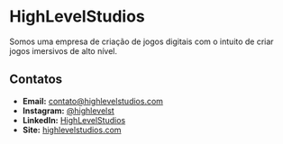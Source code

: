 # HighLevelStudios

Somos uma empresa de criação de jogos digitais com o intuito de criar jogos imersivos de alto nível.

## Contatos

- **Email:** contato@highlevelstudios.com
- **Instagram:** [@highlevelst](https://www.instagram.com/highlevelst/)
- **LinkedIn:** [HighLevelStudios](https://www.linkedin.com/company/highlevelstudios)
- **Site:** [highlevelstudios.com](https://highlevelstudios.com)